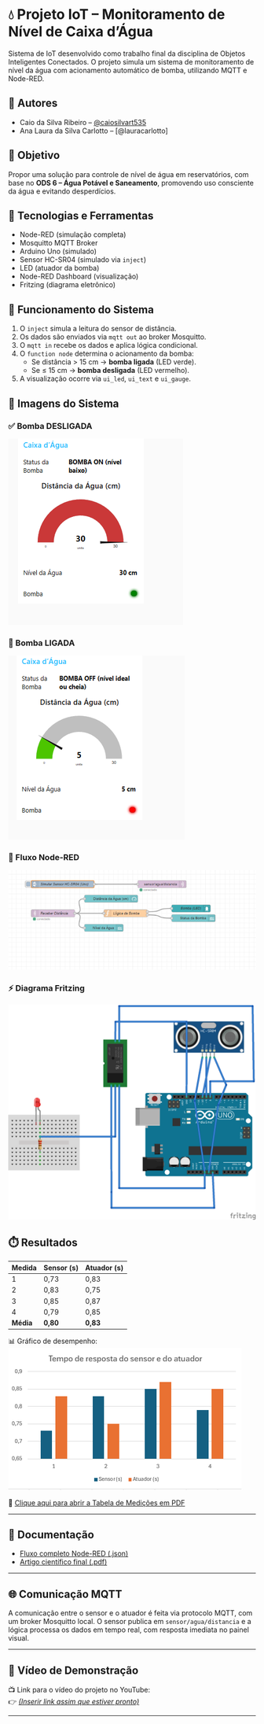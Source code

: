 # 💧 Projeto IoT – Monitoramento de Nível de Caixa d’Água

Sistema de IoT desenvolvido como trabalho final da disciplina de Objetos Inteligentes Conectados. O projeto simula um sistema de monitoramento de nível da água com acionamento automático de bomba, utilizando MQTT e Node-RED.

## 👥 Autores
- Caio da Silva Ribeiro – [@caiosilvart535](https://github.com/caiosilvart535)
- Ana Laura da Silva Carlotto – [@lauracarlotto]

## 📌 Objetivo
Propor uma solução para controle de nível de água em reservatórios, com base no **ODS 6 – Água Potável e Saneamento**, promovendo uso consciente da água e evitando desperdícios.

## 🧰 Tecnologias e Ferramentas
- Node-RED (simulação completa)
- Mosquitto MQTT Broker
- Arduino Uno (simulado)
- Sensor HC-SR04 (simulado via `inject`)
- LED (atuador da bomba)
- Node-RED Dashboard (visualização)
- Fritzing (diagrama eletrônico)

## 🔁 Funcionamento do Sistema

1. O `inject` simula a leitura do sensor de distância.
2. Os dados são enviados via `mqtt out` ao broker Mosquitto.
3. O `mqtt in` recebe os dados e aplica lógica condicional.
4. O `function node` determina o acionamento da bomba:
   - Se distância > 15 cm → **bomba ligada** (LED verde).
   - Se ≤ 15 cm → **bomba desligada** (LED vermelho).
5. A visualização ocorre via `ui_led`, `ui_text` e `ui_gauge`.

## 📸 Imagens do Sistema

### ✅ Bomba DESLIGADA
![Bomba OFF](imagens/bomba-off.png)

### 🚨 Bomba LIGADA
![Bomba ON](imagens/bombaon.png)

### 🔄 Fluxo Node-RED
![Fluxo Node-RED](imagens/fluxonodered.png)

### ⚡ Diagrama Fritzing
![Fritzing](imagens/fritz.png)

## ⏱️ Resultados

| Medida | Sensor (s) | Atuador (s) |
|--------|------------|-------------|
| 1      | 0,73       | 0,83        |
| 2      | 0,83       | 0,75        |
| 3      | 0,85       | 0,87        |
| 4      | 0,79       | 0,85        |
| **Média** | **0,80**   | **0,83**     |

📊 Gráfico de desempenho:  
![Gráfico](imagens/grafico-medicoes.png)

📄 [Clique aqui para abrir a Tabela de Medições em PDF](tabela-medicoes.pdf)

---

## 📄 Documentação

- [Fluxo completo Node-RED (.json)](fluxo-node-red.json)
- [Artigo científico final (.pdf)](docs/Artigo-final.pdf)

---

## 🌐 Comunicação MQTT

A comunicação entre o sensor e o atuador é feita via protocolo MQTT, com um broker Mosquitto local. O sensor publica em `sensor/agua/distancia` e a lógica processa os dados em tempo real, com resposta imediata no painel visual.

---

## 🎥 Vídeo de Demonstração

📺 Link para o vídeo do projeto no YouTube:  
👉 [*(Inserir link assim que estiver pronto)*](https://youtu.be/Kb2-mepckI0?si=T1MS4GYXttgn5Fk1)

---


